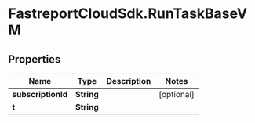 # FastreportCloudSdk.RunTaskBaseVM

## Properties

Name | Type | Description | Notes
------------ | ------------- | ------------- | -------------
**subscriptionId** | **String** |  | [optional] 
**t** | **String** |  | 


